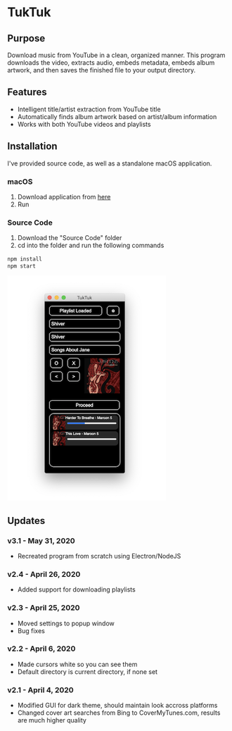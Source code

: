 # TukTuk
## Purpose
Download music from YouTube in a clean, organized manner. This program downloads the video, extracts audio, embeds metadata, embeds album artwork, and then saves the finished file to your output directory.

## Features
- Intelligent title/artist extraction from YouTube title
- Automatically finds album artwork based on artist/album information
- Works with both YouTube videos and playlists

## Installation
I've provided source code, as well as a standalone macOS application.
### macOS
1. Download application from [here](https://www.icloud.com/iclouddrive/0qzPyGAKNvV9hGYfhsoK6cN1A#TukTuk)
2. Run
### Source Code
1. Download the "Source Code" folder
1. cd into the folder and run the following commands
```
npm install
npm start
```

![Screenshot](/Screenshots/2020-5-31.png?raw=true)

## Updates
### v3.1 - May 31, 2020
- Recreated program from scratch using Electron/NodeJS

### v2.4 - April 26, 2020
- Added support for downloading playlists

### v2.3 - April 25, 2020
- Moved settings to popup window
- Bug fixes

### v2.2 - April 6, 2020
- Made cursors white so you can see them
- Default directory is current directory, if none set

### v2.1 - April 4, 2020
- Modified GUI for dark theme, should maintain look accross platforms
- Changed cover art searches from Bing to CoverMyTunes.com, results are much higher quality
